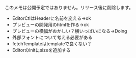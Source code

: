 このメモは公開予定ではありません。リリース後に削除します。
- EditorCtlはHeaderに名前を変える->ok
- プレビューの開発用のhtmlを作る->ok
- プレビューの横幅がおかしい？横いっぱいになる->Doing
- 外部フォントについて考える必要がある
- fetchTemplateはtemplateで良くない？
- Editorのinitにsizeを追加する